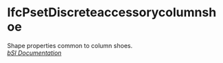 IfcPsetDiscreteaccessorycolumnshoe
==================================
Shape properties common to column shoes.  
[ _bSI
Documentation_](https://standards.buildingsmart.org/IFC/DEV/IFC4_2/FINAL/HTML/schema/ifcsharedcomponentelements/pset/pset_discreteaccessorycolumnshoe.htm)



